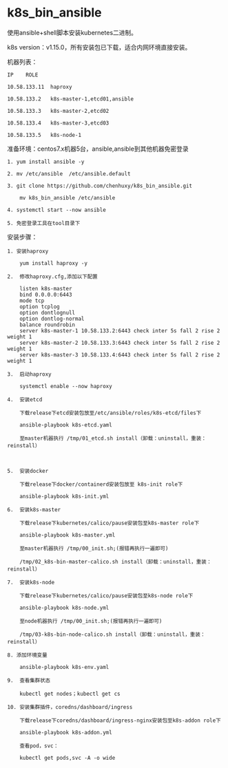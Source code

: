 # k8s_bin_ansible

使用ansible+shell脚本安装kubernetes二进制。

k8s version：v1.15.0，所有安装包已下载，适合内网环境直接安装。

机器列表：

    IP    ROLE
  
    10.58.133.11  haproxy
  
    10.58.133.2   k8s-master-1,etcd01,ansible
  
    10.58.133.3   k8s-master-2,etcd02
  
    10.58.133.4   k8s-master-3,etcd03
   
    10.58.133.5   k8s-node-1 
    
准备环境：centos7.x机器5台，ansible,ansible到其他机器免密登录

    1. yum install ansible -y
    
    2. mv /etc/ansible  /etc/ansible.default

    3. git clone https://github.com/chenhuxy/k8s_bin_ansible.git
        
        mv k8s_bin_ansible /etc/ansible
    
    4. systemctl start --now ansible
    
    5. 免密登录工具在tool目录下
    

安装步骤：
    
    1. 安装haproxy
        
        yum install haproxy -y
        
    2.  修改haproxy.cfg,添加以下配置
        
        listen k8s-master
        bind 0.0.0.0:6443
        mode tcp
        option tcplog
        option dontlognull
        option dontlog-normal
        balance roundrobin
        server k8s-master-1 10.58.133.2:6443 check inter 5s fall 2 rise 2 weight 1
        server k8s-master-2 10.58.133.3:6443 check inter 5s fall 2 rise 2 weight 1
        server k8s-master-3 10.58.133.4:6443 check inter 5s fall 2 rise 2 weight 1
    
    3.  启动haproxy
        
        systemctl enable --now haproxy
        
    4.  安装etcd
    
        下载release下etcd安装包放至/etc/ansible/roles/k8s-etcd/files下
        
        ansible-playbook k8s-etcd.yaml
        
        至master机器执行 /tmp/01_etcd.sh install（卸载：uninstall，重装：reinstall）
        
        
        
    5.  安装docker

        下载release下docker/containerd安装包放至 k8s-init role下
        
        ansible-playbook k8s-init.yml
        
    6.  安装k8s-master
    
        下载release下kubernetes/calico/pause安装包至k8s-master role下
        
        ansible-playbook k8s-master.yml
        
        至master机器执行 /tmp/00_init.sh;(报错再执行一遍即可)
        
        /tmp/02_k8s-bin-master-calico.sh install（卸载：uninstall，重装：reinstall）
        
    7.  安装k8s-node
    
        下载release下kubernetes/calico/pause安装包至k8s-node role下
        
        ansible-playbook k8s-node.yml
        
        至node机器执行 /tmp/00_init.sh;(报错再执行一遍即可)
        
        /tmp/03-k8s-bin-node-calico.sh install（卸载：uninstall，重装：reinstall）
        
    8. 添加环境变量
    
        ansible-playbook k8s-env.yaml
        
    9.  查看集群状态

        kubectl get nodes；kubectl get cs
        
    10. 安装集群插件，coredns/dashboard/ingress

        下载release下coredns/dashboard/ingress-nginx安装包至k8s-addon role下
        
        ansible-playbook k8s-addon.yml
        
        查看pod，svc：
        
        kubectl get pods,svc -A -o wide

        
        
        
        
    


